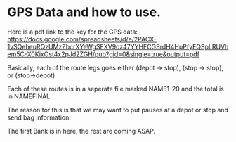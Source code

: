 # GPS Data and how to use.

Here is a pdf link to the key for the GPS data: https://docs.google.com/spreadsheets/d/e/2PACX-1vSQeheuRQzUMzZbcrXYeWgSFXV9oz47YYHFCGSrdH4HpPfyEQSpLRUVhem5C-X0KixOst4x2pJd2ZGH/pub?gid=0&single=true&output=pdf

Basically, each of the route legs goes either (depot -> stop), (stop -> stop), or (stop->depot)

Each of these routes is in a seperate file marked NAME1-20 and the total is in NAMEFINAL

The reason for this is that we may want to put pauses at a depot or stop and send bag information.

The first Bank is in here, the rest are coming ASAP.


